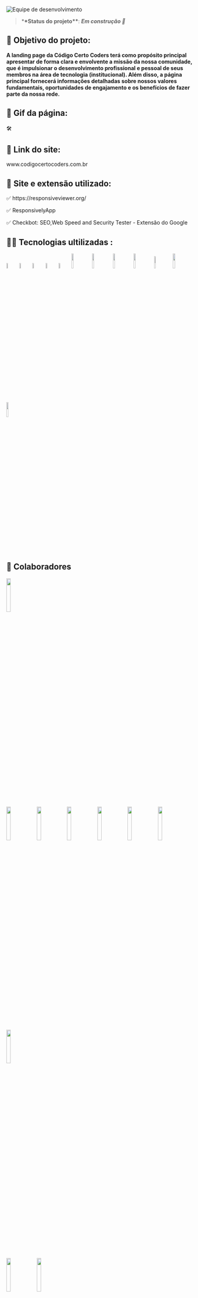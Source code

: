 ![Equipe de desenvolvimento](https://github.com/codigocerto/equipe06/assets/106245486/352e52f3-d973-4204-baea-384807dda5e4)

> \***\*Status do projeto\*\***: **_Em construção 🚧_**

<h2> 🎯 Objetivo do projeto:</h2>

**A landing page da Código Certo Coders terá como propósito principal apresentar de forma
clara e envolvente a missão da nossa comunidade, que é impulsionar o desenvolvimento
profissional e pessoal de seus membros na área de tecnologia (institucional). Além
disso, a página principal fornecerá informações detalhadas sobre nossos valores
fundamentais, oportunidades de engajamento e os benefícios de fazer parte da nossa rede.**

<h2>🎥 Gif da página: </h2>
🛠️
<h2>🔗 Link do site: </h2>
www.codigocertocoders.com.br

<h2>🧰 Site e extensão utilizado:</h2>

<p>✅ https://responsiveviewer.org/ </p>
<p>✅ ResponsivelyApp </p>
<p>✅ Checkbot: SEO,Web Speed and Security Tester - Extensão do Google </p>

<h2>👨‍💻 Tecnologias ultilizadas :</h2>
<div>
<img src="https://cdn.jsdelivr.net/gh/devicons/devicon/icons/html5/html5-original-wordmark.svg" width="6%" />
<img src="https://cdn.jsdelivr.net/gh/devicons/devicon/icons/css3/css3-original-wordmark.svg" width="6%" />
<img src="https://cdn.jsdelivr.net/gh/devicons/devicon/icons/github/github-original-wordmark.svg" width="6%"/>          
<img src="https://cdn.jsdelivr.net/gh/devicons/devicon/icons/javascript/javascript-original.svg" width="6%"/>
<img src="https://cdn.jsdelivr.net/gh/devicons/devicon/icons/canva/canva-original.svg" width="6%"/>
<img src="https://cdn.jsdelivr.net/gh/devicons/devicon@latest/icons/trello/trello-original-wordmark.svg" width="10%" />
<img src="https://cdn.jsdelivr.net/gh/devicons/devicon@latest/icons/nodejs/nodejs-original-wordmark.svg" width="10%"/>
<img src="https://cdn.jsdelivr.net/gh/devicons/devicon@latest/icons/express/express-original-wordmark.svg" width="10%"/>          
<img src="https://cdn.jsdelivr.net/gh/devicons/devicon@latest/icons/mysql/mysql-original-wordmark.svg" width="10%"/>      
<img src="https://cdn.jsdelivr.net/gh/devicons/devicon@latest/icons/figma/figma-original.svg" width="9%"/>
<img src="https://cdn.jsdelivr.net/gh/devicons/devicon@latest/icons/vscode/vscode-original-wordmark.svg" width="10%" />
<img src="https://cdn.jsdelivr.net/gh/devicons/devicon@latest/icons/google/google-original-wordmark.svg" width="10%"/>
          
          
          
</div>

<h2>📮 Colaboradores </h2>

[<img src="https://github.com/codigocerto/equipe06/assets/106245486/e22b1c15-b795-4e0e-ab10-ae97c50c2880" width=15% />](https://www.linkedin.com/in/robsonamendonca)

[<img src="https://github.com/Fabiorocharb/equipe06/assets/106245486/0320248c-baec-4ba9-b9cf-7dcf81d3c18b" width=15% />](https://www.linkedin.com/in/fabiorocharb)
[<img src="https://github.com/codigocerto/equipe06/assets/106245486/8f651e1a-4f22-4d71-99c7-bad645ba966d" width=15% />](https://www.linkedin.com/in/raphael-mazzieri)
[<img src="https://github.com/codigocerto/equipe06/assets/106245486/f4f08e64-42a3-45a4-8a4d-c8e464e71c4a" width=15%/>](https://github.com/iagozx)
[<img src="https://github.com/codigocerto/equipe06/assets/106245486/e76e260d-0bb3-4669-bc49-f11c2b16dbe9" width=15% />](https://www.linkedin.com/in/wilma-souza)
[<img src="https://github.com/codigocerto/equipe06/assets/106245486/9080127b-8969-40d1-baba-f96b1caf9b7d" width=15%/>](https://www.linkedin.com/in/erisson-cavalcanti)
[<img src="https://github.com/Fabiorocharb/equipe06/assets/106245486/5ec883a5-b314-4704-9b1f-15ee9e9bccfe" width=15%/>](https://www.linkedin.com/in/paposseco)
[<img src="https://github.com/codigocerto/equipe06/assets/106245486/d987debf-1f12-4d5e-99ca-c2a7cba70c7b" width=15%/>](https://www.linkedin.com/in/felipemelog)

[<img src="https://github.com/codigocerto/equipe06/assets/106245486/a371eff3-fce8-4772-9906-2ade45ca7af8" width=15%/>](https://www.linkedin.com/in/dicksonfreitas)
[<img src="https://github.com/codigocerto/equipe06/assets/106245486/e92bb026-620c-4ca5-badd-43076155bcb8" width=15%/>](https://br.linkedin.com/in/pedrohaugusto)

